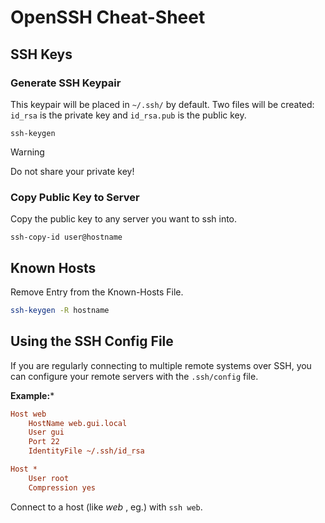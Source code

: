 # OpenSSH Cheat-Sheet

## SSH Keys

### Generate SSH Keypair

This keypair will be placed in `~/.ssh/` by default. Two files will be created: `id_rsa` is the private key and `id_rsa.pub` is the public key.

```shell
ssh-keygen
```

> [!warning]
> Do not share your private key!

### Copy Public Key to Server

Copy the public key to any server you want to ssh into.

```shell
ssh-copy-id user@hostname
```

## Known Hosts

Remove Entry from the Known-Hosts File.

```bash
ssh-keygen -R hostname
```

## Using the SSH Config File

If you are regularly connecting to multiple remote systems over SSH, you can configure your remote servers with the `.ssh/config` file.

**Example:***

```ini
Host web
    HostName web.gui.local
    User gui
	Port 22
    IdentityFile ~/.ssh/id_rsa

Host *
    User root
    Compression yes
```

Connect to a host (like *web* , eg.) with `ssh web`.
